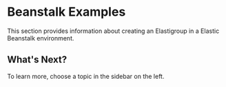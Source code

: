 # Beanstalk Examples

This section provides information about creating an Elastigroup in a Elastic Beanstalk environment.

## What's Next?

To learn more, choose a topic in the sidebar on the left.
